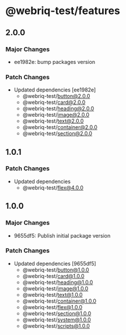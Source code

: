 # @webriq-test/features

## 2.0.0

### Major Changes

- ee1982e: bump packages version

### Patch Changes

- Updated dependencies [ee1982e]
  - @webriq-test/button@2.0.0
  - @webriq-test/card@2.0.0
  - @webriq-test/heading@2.0.0
  - @webriq-test/image@2.0.0
  - @webriq-test/text@2.0.0
  - @webriq-test/container@2.0.0
  - @webriq-test/section@2.0.0

## 1.0.1

### Patch Changes

- Updated dependencies
  - @webriq-test/flex@4.0.0

## 1.0.0

### Major Changes

- 9655df5: Publish initial package version

### Patch Changes

- Updated dependencies [9655df5]
  - @webriq-test/button@1.0.0
  - @webriq-test/card@1.0.0
  - @webriq-test/heading@1.0.0
  - @webriq-test/image@1.0.0
  - @webriq-test/text@1.0.0
  - @webriq-test/container@1.0.0
  - @webriq-test/flex@1.0.0
  - @webriq-test/section@1.0.0
  - @webriq-test/system@1.0.0
  - @webriq-test/scripts@1.0.0
